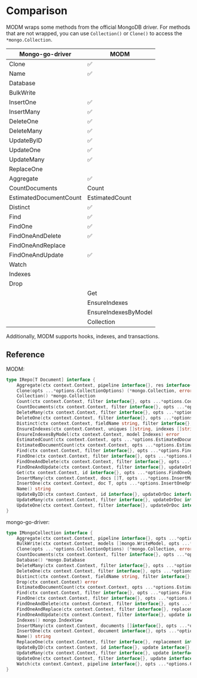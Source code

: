 # Comparison

MODM wraps some methods from the official MongoDB driver. For methods that are not wrapped, you can use `Collection()` or `Clone()` to access the `*mongo.Collection`.

| Mongo-go-driver        | MODM                 |
| ---------------------- | -------------------- |
| Clone                  | :white_check_mark:   |
| Name                   | :white_check_mark:   |
| Database               |                      |
| BulkWrite              |                      |
| InsertOne              | :white_check_mark:   |
| InsertMany             | :white_check_mark:   |
| DeleteOne              | :white_check_mark:   |
| DeleteMany             | :white_check_mark:   |
| UpdateByID             | :white_check_mark:   |
| UpdateOne              | :white_check_mark:   |
| UpdateMany             | :white_check_mark:   |
| ReplaceOne             |                      |
| Aggregate              | :white_check_mark:   |
| CountDocuments         | Count                |
| EstimatedDocumentCount | EstimatedCount       |
| Distinct               | :white_check_mark:   |
| Find                   | :white_check_mark:   |
| FindOne                | :white_check_mark:   |
| FindOneAndDelete       | :white_check_mark:   |
| FindOneAndReplace      |                      |
| FindOneAndUpdate       | :white_check_mark:   |
| Watch                  |                      |
| Indexes                |                      |
| Drop                   |                      |
|                        | Get                  |
|                        | EnsureIndexes        |
|                        | EnsureIndexesByModel |
|                        | Collection           |

Additionally, MODM supports hooks, indexes, and transactions.

## Reference

MODM:

```go
type IRepo[T Document] interface {
	Aggregate(ctx context.Context, pipeline interface{}, res interface{}, opts ...*options.AggregateOptions) error
	Clone(opts ...*options.CollectionOptions) (*mongo.Collection, error)
	Collection() *mongo.Collection
	Count(ctx context.Context, filter interface{}, opts ...*options.CountOptions) (int64, error)
	CountDocuments(ctx context.Context, filter interface{}, opts ...*options.CountOptions) (int64, error)
	DeleteMany(ctx context.Context, filter interface{}, opts ...*options.DeleteOptions) (deletedCount int64, err error)
	DeleteOne(ctx context.Context, filter interface{}, opts ...*options.DeleteOptions) (deletedCount int64, err error)
	Distinct(ctx context.Context, fieldName string, filter interface{}, opts ...*options.DistinctOptions) ([]interface{}, error)
	EnsureIndexes(ctx context.Context, uniques []string, indexes []string, indexModels ...mongo.IndexModel) error
	EnsureIndexesByModel(ctx context.Context, model Indexes) error
	EstimatedCount(ctx context.Context, opts ...*options.EstimatedDocumentCountOptions) (int64, error)
	EstimatedDocumentCount(ctx context.Context, opts ...*options.EstimatedDocumentCountOptions) (int64, error)
	Find(ctx context.Context, filter interface{}, opts ...*options.FindOptions) (docs []T, err error)
	FindOne(ctx context.Context, filter interface{}, opts ...*options.FindOneOptions) (doc T, err error)
	FindOneAndDelete(ctx context.Context, filter interface{}, opts ...*options.FindOneAndDeleteOptions) (doc T, err error)
	FindOneAndUpdate(ctx context.Context, filter interface{}, updateOrDoc interface{}, opts ...*options.FindOneAndUpdateOptions) (T, error)
	Get(ctx context.Context, id interface{}, opts ...*options.FindOneOptions) (T, error)
	InsertMany(ctx context.Context, docs []T, opts ...*options.InsertManyOptions) error
	InsertOne(ctx context.Context, doc T, opts ...*options.InsertOneOptions) (T, error)
	Name() string
	UpdateByID(ctx context.Context, id interface{}, updateOrDoc interface{}, opts ...*options.UpdateOptions) (modifiedCount int64, err error)
	UpdateMany(ctx context.Context, filter interface{}, updateOrDoc interface{}, opts ...*options.UpdateOptions) (modifiedCount int64, err error)
	UpdateOne(ctx context.Context, filter interface{}, updateOrDoc interface{}, opts ...*options.UpdateOptions) (modifiedCount int64, err error)
}
```

mongo-go-driver:

```go
type IMongoCollection interface {
	Aggregate(ctx context.Context, pipeline interface{}, opts ...*options.AggregateOptions) (*mongo.Cursor, error)
	BulkWrite(ctx context.Context, models []mongo.WriteModel, opts ...*options.BulkWriteOptions) (*mongo.BulkWriteResult, error)
	Clone(opts ...*options.CollectionOptions) (*mongo.Collection, error)
	CountDocuments(ctx context.Context, filter interface{}, opts ...*options.CountOptions) (int64, error)
	Database() *mongo.Database
	DeleteMany(ctx context.Context, filter interface{}, opts ...*options.DeleteOptions) (*mongo.DeleteResult, error)
	DeleteOne(ctx context.Context, filter interface{}, opts ...*options.DeleteOptions) (*mongo.DeleteResult, error)
	Distinct(ctx context.Context, fieldName string, filter interface{}, opts ...*options.DistinctOptions) ([]interface{}, error)
	Drop(ctx context.Context) error
	EstimatedDocumentCount(ctx context.Context, opts ...*options.EstimatedDocumentCountOptions) (int64, error)
	Find(ctx context.Context, filter interface{}, opts ...*options.FindOptions) (cur *mongo.Cursor, err error)
	FindOne(ctx context.Context, filter interface{}, opts ...*options.FindOneOptions) *mongo.SingleResult
	FindOneAndDelete(ctx context.Context, filter interface{}, opts ...*options.FindOneAndDeleteOptions) *mongo.SingleResult
	FindOneAndReplace(ctx context.Context, filter interface{}, replacement interface{}, opts ...*options.FindOneAndReplaceOptions) *mongo.SingleResult
	FindOneAndUpdate(ctx context.Context, filter interface{}, update interface{}, opts ...*options.FindOneAndUpdateOptions) *mongo.SingleResult
	Indexes() mongo.IndexView
	InsertMany(ctx context.Context, documents []interface{}, opts ...*options.InsertManyOptions) (*mongo.InsertManyResult, error)
	InsertOne(ctx context.Context, document interface{}, opts ...*options.InsertOneOptions) (*mongo.InsertOneResult, error)
	Name() string
	ReplaceOne(ctx context.Context, filter interface{}, replacement interface{}, opts ...*options.ReplaceOptions) (*mongo.UpdateResult, error)
	UpdateByID(ctx context.Context, id interface{}, update interface{}, opts ...*options.UpdateOptions) (*mongo.UpdateResult, error)
	UpdateMany(ctx context.Context, filter interface{}, update interface{}, opts ...*options.UpdateOptions) (*mongo.UpdateResult, error)
	UpdateOne(ctx context.Context, filter interface{}, update interface{}, opts ...*options.UpdateOptions) (*mongo.UpdateResult, error)
	Watch(ctx context.Context, pipeline interface{}, opts ...*options.ChangeStreamOptions) (*mongo.ChangeStream, error)
}
```
